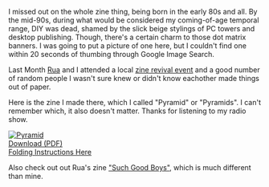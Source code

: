 <!--
{
    "title": "Pyramid/Pyramids",
    "post_date": "2013-04-21 03:42 PM",
    "tags": ["zines"],
    "icon": "lobster"
}
-->

I missed out on the whole zine thing, being born in the early 80s and all. By
the mid-90s, during what would be considered my coming-of-age temporal range,
DIY was dead, shamed by the slick beige stylings of PC towers and desktop
publishing. Though, there's a certain charm to those dot matrix banners. I was
going to put a picture of one here, but I couldn't find one within 20 seconds of
thumbing through Google Image Search.

Last Month [Rua](http://ruaarnold.com) and I attended a local 
[zine revival event](https://www.facebook.com/events/546974538669879/) and a good
number of random people I wasn't sure knew or didn't know eachother made things out
of paper.

Here is the zine I made there, which I called "Pyramid" or "Pyramids". I can't
remember which, it also doesn't matter. Thanks for listening to my radio show.

<div class="center"><a href="https://dl.dropboxusercontent.com/u/230241/pyramid.pdf"><img src="/static/img/pyramid.jpg" class="full-width-image" alt="Pyramid"><br />
Download (PDF)</a><br /><a href="http://artbeacondesmoines.com/image/45943457380">Folding Instructions Here</a></div>

Also check out out Rua's zine ["Such Good Boys"](http://ruaarnold.tumblr.com/post/48559582564/my-first-ready-for-primetime-zine-is-available-for), which is much different than mine.